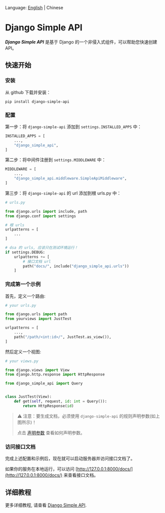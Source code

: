 Language: [English](README.md) | Chinese

# Django Simple API
***Django Simple API*** 是基于 Django 的一个非侵入式组件，可以帮助您快速创建 API。

## 快速开始

### 安装

从 github 下载并安装：

```shell
pip install django-simple-api
```

### 配置

第一步：将 `django-simple-api` 添加到 `settings.INSTALLED_APPS` 中：

```python
INSTALLED_APPS = [
    ...,
    "django_simple_api",
]
```

第二步：将中间件注册到 `settings.MIDDLEWARE` 中：

```python
MIDDLEWARE = [
    ...,
    "django_simple_api.middleware.SimpleApiMiddleware",
]
```

第三步：将 `django-simple-api` 的 url 添加到根 urls.py 中：

```python
# urls.py

from django.urls import include, path
from django.conf import settings

# 根 urls
urlpatterns = [
    ...
]

# dsa 的 urls, 应该只在测试环境运行！
if settings.DEBUG:
    urlpatterns += [
        # 接口文档 url
        path("docs/", include("django_simple_api.urls"))
    ]
```

### 完成第一个示例

首先，定义一个路由:

```python
# your urls.py

from django.urls import path
from yourviews import JustTest

urlpatterns = [
    ...,
    path("/path/<int:id>/", JustTest.as_view()),
]
```

然后定义一个视图:

```python
# your views.py

from django.views import View
from django.http.response import HttpResponse

from django_simple_api import Query


class JustTest(View):
    def get(self, request, id: int = Query()):
        return HttpResponse(id)
```
> ⚠️ 注意：要生成文档，必须使用 `django-simple-api`  的规则声明参数(如上图所示)！
>
> 点击 [声明参数](declare-parameters.md) 查看如何声明参数。

### 访问接口文档

完成上述配置和示例后，现在就可以启动服务器并访问接口文档了。

如果你的服务在本地运行，可以访问 [http://127.0.0.1:8000/docs/](http://127.0.0.1:8000/docs/) 来查看接口文档。

## 详细教程

更多详细教程, 请查看 [Django Simple API](https://django-simple-api.aber.sh/).
